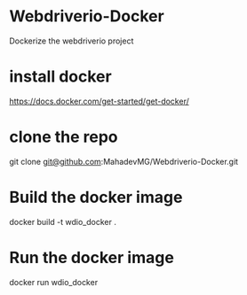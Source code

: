 # Webdriverio-Docker
Dockerize the webdriverio project

# install docker 
https://docs.docker.com/get-started/get-docker/


# clone the repo 
git clone git@github.com:MahadevMG/Webdriverio-Docker.git

# Build the docker image
docker build -t wdio_docker .

# Run the docker image
docker run wdio_docker